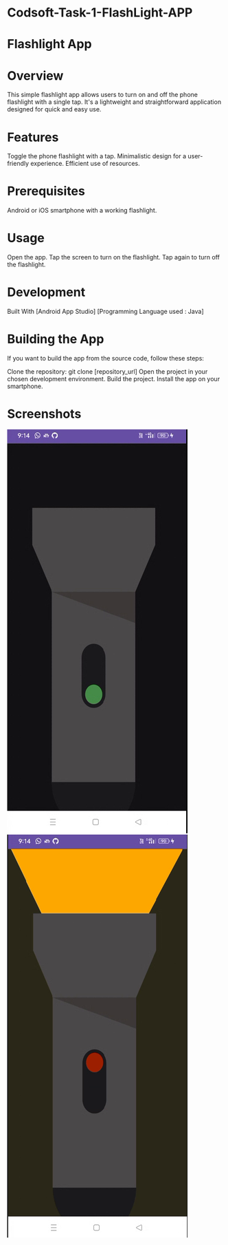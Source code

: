 # Codsoft-Task-1-FlashLight-APP

# Flashlight App

# Overview
This simple flashlight app allows users to turn on and off the phone flashlight with a single tap. It's a lightweight and straightforward application designed for quick and easy use.

# Features
Toggle the phone flashlight with a tap.
Minimalistic design for a user-friendly experience.
Efficient use of resources.

# Prerequisites
Android or iOS smartphone with a working flashlight.

# Usage
Open the app.
Tap the screen to turn on the flashlight.
Tap again to turn off the flashlight.

# Development
Built With
[Android App Studio]
[Programming Language used : Java]

# Building the App
If you want to build the app from the source code, follow these steps:

Clone the repository: git clone [repository_url]
Open the project in your chosen development environment.
Build the project.
Install the app on your smartphone.

# Screenshots

![Task 1 Pic 1](Task%201%20Pic%201.png)
![Task 1 Pic 2](Task%201%20Pic%202.png)

